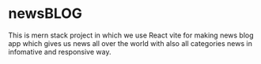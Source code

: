 # newsBLOG
This is mern stack project in which we use React vite for making news blog app which gives us news all over the world with also all categories news in infomative and responsive way.
